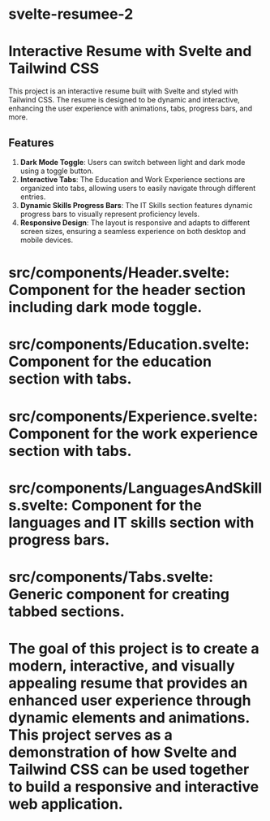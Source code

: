 # svelte-resumee-2

# Interactive Resume with Svelte and Tailwind CSS

This project is an interactive resume built with Svelte and styled with Tailwind CSS. The resume is designed to be dynamic and interactive, enhancing the user experience with animations, tabs, progress bars, and more.

## Features

1. **Dark Mode Toggle**: Users can switch between light and dark mode using a toggle button.
2. **Interactive Tabs**: The Education and Work Experience sections are organized into tabs, allowing users to easily navigate through different entries.
3. **Dynamic Skills Progress Bars**: The IT Skills section features dynamic progress bars to visually represent proficiency levels.
4. **Responsive Design**: The layout is responsive and adapts to different screen sizes, ensuring a seamless experience on both desktop and mobile devices.

# src/components/Header.svelte: Component for the header section including dark mode toggle.
# src/components/Education.svelte: Component for the education section with tabs.
# src/components/Experience.svelte: Component for the work experience section with tabs.
# src/components/LanguagesAndSkills.svelte: Component for the languages and IT skills section with progress bars.
# src/components/Tabs.svelte: Generic component for creating tabbed sections.

# The goal of this project is to create a modern, interactive, and visually appealing resume that provides an enhanced user experience through dynamic elements and animations. This project serves as a demonstration of how Svelte and Tailwind CSS can be used together to build a responsive and interactive web application.



